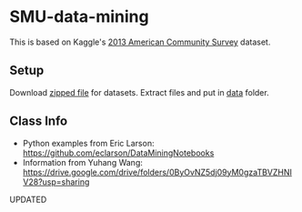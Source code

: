 # SMU-data-mining

This is based on Kaggle's [2013 American Community Survey](https://www.kaggle.com/census/2013-american-community-survey) dataset.

## Setup

Download [zipped file](https://www.kaggle.com/census/2013-american-community-survey/downloads/2013-american-community-survey.zip) for datasets. Extract files and put in [data](data) folder.

## Class Info

- Python examples from Eric Larson: https://github.com/eclarson/DataMiningNotebooks
- Information from Yuhang Wang: https://drive.google.com/drive/folders/0ByOvNZ5dj09yM0gzaTBVZHNIV28?usp=sharing  

UPDATED

